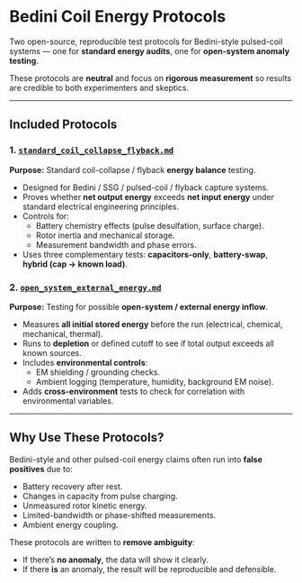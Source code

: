 
# Bedini Coil Energy Protocols

Two open-source, reproducible test protocols for Bedini-style pulsed-coil systems — one for **standard energy audits**, one for **open-system anomaly testing**.

These protocols are **neutral** and focus on **rigorous measurement** so results are credible to both experimenters and skeptics.

---

## Included Protocols

### 1. [`standard_coil_collapse_flyback.md`](standard_coil_collapse_flyback.md)
**Purpose:** Standard coil-collapse / flyback **energy balance** testing.

- Designed for Bedini / SSG / pulsed-coil / flyback capture systems.
- Proves whether **net output energy** exceeds **net input energy** under standard electrical engineering principles.
- Controls for:
  - Battery chemistry effects (pulse desulfation, surface charge).
  - Rotor inertia and mechanical storage.
  - Measurement bandwidth and phase errors.
- Uses three complementary tests: **capacitors-only**, **battery-swap**, **hybrid (cap → known load)**.

### 2. [`open_system_external_energy.md`](open_system_external_energy.md)
**Purpose:** Testing for possible **open-system / external energy inflow**.

- Measures **all initial stored energy** before the run (electrical, chemical, mechanical, thermal).
- Runs to **depletion** or defined cutoff to see if total output exceeds all known sources.
- Includes **environmental controls**:
  - EM shielding / grounding checks.
  - Ambient logging (temperature, humidity, background EM noise).
- Adds **cross-environment** tests to check for correlation with environmental variables.

---

## Why Use These Protocols?

Bedini-style and other pulsed-coil energy claims often run into **false positives** due to:
- Battery recovery after rest.
- Changes in capacity from pulse charging.
- Unmeasured rotor kinetic energy.
- Limited-bandwidth or phase-shifted measurements.
- Ambient energy coupling.

These protocols are written to **remove ambiguity**:
- If there’s **no anomaly**, the data will show it clearly.
- If there **is** an anomaly, the result will be reproducible and defensible.
  
